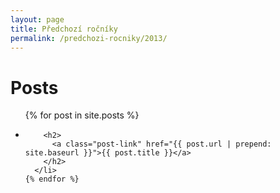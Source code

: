 ```yaml
---
layout: page
title: Předchozí ročníky
permalink: /predchozi-rocniky/2013/
---
```


<div class="home">

  <h1 class="page-heading">Posts</h1>

  <ul class="post-list no-bullets">
    {% for post in site.posts %}
      <li>
        <!-- <span class="post-meta">{{ post.date | date: "%b %-d, %Y" }}</span> -->

        <h2>
          <a class="post-link" href="{{ post.url | prepend: site.baseurl }}">{{ post.title }}</a>
        </h2>
      </li>
    {% endfor %}
  </ul>

</div>
